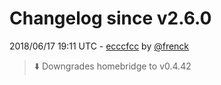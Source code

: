 # Changelog since v2.6.0

2018/06/17 19:11 UTC - [ecccfcc](https://github.com/hassio-addons/addon-homebridge/commit/ecccfccd2d6338b24780a70a88746193d87b98a6) by [@frenck](https://github.com/frenck)
> :arrow_down: Downgrades homebridge to v0.4.42 

